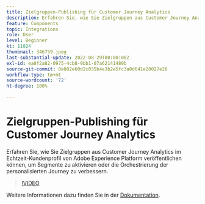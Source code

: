 ```yaml
---
title: Zielgruppen-Publishing für Customer Journey Analytics
description: Erfahren Sie, wie Sie Zielgruppen aus Customer Journey Analytics im Echtzeit-Kundenprofil von Adobe Experience Platform veröffentlichen können, um Segmente zu aktivieren oder die Orchestrierung der personalisierten Journey zu verbessern.
feature: Components
topic: Integrations
role: User
level: Beginner
kt: 11024
thumbnail: 346759.jpeg
last-substantial-update: 2022-08-29T00:00:00Z
exl-id: ea0f2a82-0975-4cb8-9bb1-07a62141489b
source-git-commit: 8e802e60d2c035b4e3b2a5fc3a0d641e20027e28
workflow-type: tm+mt
source-wordcount: '72'
ht-degree: 100%

---
```


# Zielgruppen-Publishing für Customer Journey Analytics

Erfahren Sie, wie Sie Zielgruppen aus Customer Journey Analytics im Echtzeit-Kundenprofil von Adobe Experience Platform veröffentlichen können, um Segmente zu aktivieren oder die Orchestrierung der personalisierten Journey zu verbessern.

>[!VIDEO](https://video.tv.adobe.com/v/346759/?quality=12&learn=on)

Weitere Informationen dazu finden Sie in der [Dokumentation](https://experienceleague.adobe.com/docs/analytics-platform/using/cja-components/audiences/audiences-overview.html?lang=de).
